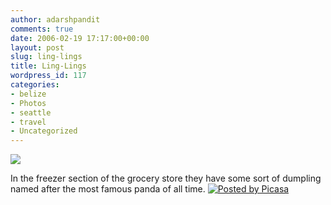 ```yaml
---
author: adarshpandit
comments: true
date: 2006-02-19 17:17:00+00:00
layout: post
slug: ling-lings
title: Ling-Lings
wordpress_id: 117
categories:
- belize
- Photos
- seattle
- travel
- Uncategorized
---
```


[![](http://photos1.blogger.com/blogger/5119/270/320/IMG_3214.jpg)](http://photos1.blogger.com/blogger/5119/270/640/IMG_3214.jpg)   
  
In the freezer section of the grocery store they have some sort of dumpling named after the most famous panda of all time. [![Posted by Picasa](http://photos1.blogger.com/pbp.gif)](http://picasa.google.com/blogger/)
